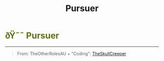 ﻿---
lang: en-US
title: Pursuer
prev: Provocateur
next: Revenant
---

# <font color="#617218">ðŸ˜˜ <b>Pursuer</b></font> <Badge text="Benign" type="tip" vertical="middle"/>
---

> From: TheOtherRolesAU + "Coding": [TheSkullCreeper](https://github.com/Loonie-Toons)
